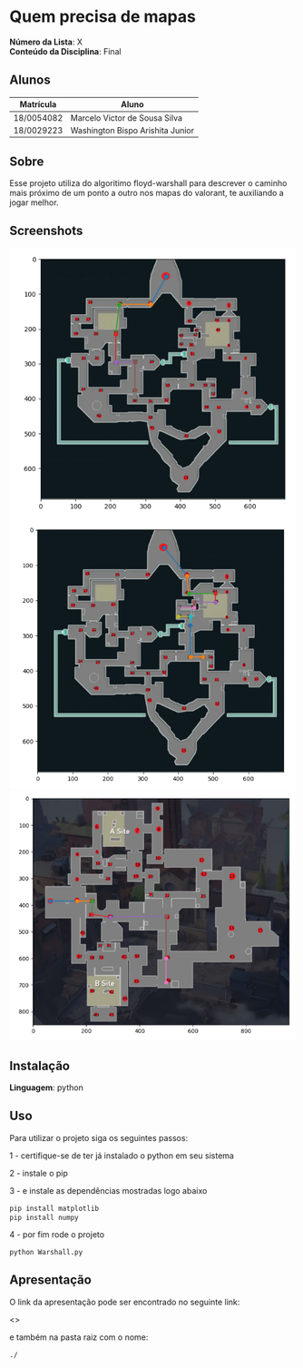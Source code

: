 # Quem precisa de mapas

**Número da Lista**: X<br>
**Conteúdo da Disciplina**: Final<br>

## Alunos

| Matrícula  | Aluno                            |
| ---------- | -------------------------------- |
| 18/0054082 | Marcelo Victor de Sousa Silva    |
| 18/0029223 | Washington Bispo Arishita Junior |

## Sobre 

Esse projeto utiliza do algoritimo floyd-warshall para descrever o caminho mais próximo de um ponto a outro nos mapas do valorant, te auxiliando a jogar melhor.

## Screenshots

<img src="./img/img1.png">
<img src="./img/img2.png">
<img src="./img/img3.png">

## Instalação 
**Linguagem**: python<br>

## Uso 

Para utilizar o projeto siga os seguintes passos:

1 - certifique-se de ter já instalado o python em seu sistema

2 - instale o pip

3 - e instale as dependências mostradas logo abaixo

```
pip install matplotlib
pip install numpy
```
4 - por fim rode o projeto

```
python Warshall.py
```

## Apresentação

O link da apresentação pode ser encontrado no seguinte link:

<>

e também na pasta raiz com o nome:

```
./
```
